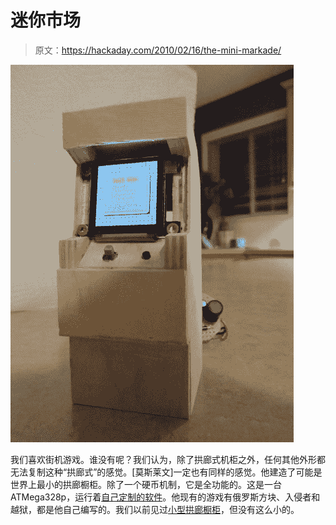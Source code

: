 # 迷你市场

> 原文：<https://hackaday.com/2010/02/16/the-mini-markade/>

![](img/7a23442bf7a725603299c91bb053f070.png "menu")

我们喜欢街机游戏。谁没有呢？我们认为，除了拱廊式机柜之外，任何其他外形都无法复制这种“拱廊式”的感觉。[莫斯莱文]一定也有同样的感觉。他建造了可能是世界上最小的拱廊橱柜。除了一个硬币机制，它是全功能的。这是一台 ATMega328p，运行着[自己定制的软件](http://funkos.sourceforge.net/)。他现有的游戏有俄罗斯方块、入侵者和越狱，都是他自己编写的。我们以前见过[小型拱廊橱柜](http://hackaday.com/2009/09/04/mini-mame-cabinet/)，但没有这么小的。
